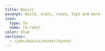 ```yaml
---
title: Basics
excerpt: Build, stats, runes, tips and more
icon:
  type: fa
  name: fa-rebel
color: blue
sections:
  - /jobs/basics/hunter/hunter
---
```

